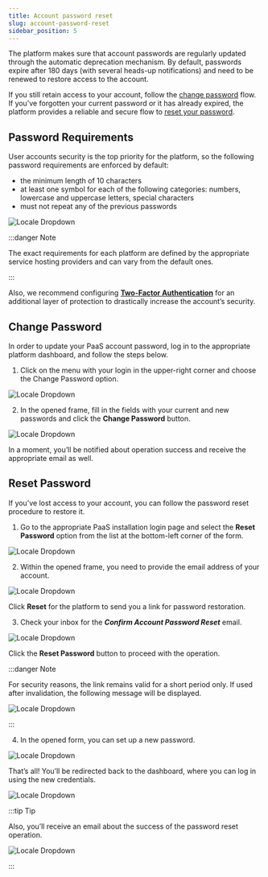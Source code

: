 ```yaml
---
title: Account password reset
slug: account-password-reset
sidebar_position: 5
---
```


The platform makes sure that account passwords are regularly updated through the automatic deprecation mechanism. By default, passwords expire after 180 days (with several heads-up notifications) and need to be renewed to restore access to the account.

If you still retain access to your account, follow the [change password](/docs/account-and-pricing/account-password-reset#change-password) flow. If you’ve forgotten your current password or it has already expired, the platform provides a reliable and secure flow to [reset your password](/docs/account-and-pricing/account-password-reset#reset-password).

## Password Requirements

User accounts security is the top priority for the platform, so the following password requirements are enforced by default:

- the minimum length of 10 characters
- at least one symbol for each of the following categories: numbers, lowercase and uppercase letters, special characters
- must not repeat any of the previous passwords

<div style={{
    display:'flex',
    justifyContent: 'center',
    margin: '0 0 1rem 0'
}}>

![Locale Dropdown](./img/AccountPasswordReset/01-password-requirements.png)

</div>

:::danger Note

The exact requirements for each platform are defined by the appropriate service hosting providers and can vary from the default ones.

:::

Also, we recommend configuring **[Two-Factor Authentication](/docs/account-and-pricing/two-factor-authentication)** for an additional layer of protection to drastically increase the account’s security.

## Change Password

In order to update your PaaS account password, log in to the appropriate platform dashboard, and follow the steps below.

1. Click on the menu with your login in the upper-right corner and choose the Change Password option.

<div style={{
    display:'flex',
    justifyContent: 'center',
    margin: '0 0 1rem 0'
}}>

![Locale Dropdown](./img/AccountPasswordReset/02-change-password-button.png)

</div>

2. In the opened frame, fill in the fields with your current and new passwords and click the **Change Password** button.

<div style={{
    display:'flex',
    justifyContent: 'center',
    margin: '0 0 1rem 0'
}}>

![Locale Dropdown](./img/AccountPasswordReset/03-change-password-dialog.png)

</div>

In a moment, you’ll be notified about operation success and receive the appropriate email as well.

## Reset Password

If you’ve lost access to your account, you can follow the password reset procedure to restore it.

1. Go to the appropriate PaaS installation login page and select the **Reset Password** option from the list at the bottom-left corner of the form.

<div style={{
    display:'flex',
    justifyContent: 'center',
    margin: '0 0 1rem 0'
}}>

![Locale Dropdown](./img/AccountPasswordReset/04-account-reset-password.png)

</div>

2. Within the opened frame, you need to provide the email address of your account.

<div style={{
    display:'flex',
    justifyContent: 'center',
    margin: '0 0 1rem 0'
}}>

![Locale Dropdown](./img/AccountPasswordReset/05-email-address-for-password-reset.png)

</div>

Click **Reset** for the platform to send you a link for password restoration.

3. Check your inbox for the **_Confirm Account Password Reset_** email.

<div style={{
    display:'flex',
    justifyContent: 'center',
    margin: '0 0 1rem 0'
}}>

![Locale Dropdown](./img/AccountPasswordReset/06-password-reset-confirmation-email.png)

</div>

Click the **Reset Password** button to proceed with the operation.

:::danger Note

For security reasons, the link remains valid for a short period only. If used after invalidation, the following message will be displayed.

<div style={{
    display:'flex',
    justifyContent: 'center',
    margin: '0 0 1rem 0'
}}>

![Locale Dropdown](./img/AccountPasswordReset/07-password-reset-expired-link.png)

</div>

:::

4. In the opened form, you can set up a new password.

<div style={{
    display:'flex',
    justifyContent: 'center',
    margin: '0 0 1rem 0'
}}>

![Locale Dropdown](./img/AccountPasswordReset/08-password-reset-form.png)

</div>

That’s all! You’ll be redirected back to the dashboard, where you can log in using the new credentials.

<div style={{
    display:'flex',
    justifyContent: 'center',
    margin: '0 0 1rem 0'
}}>

![Locale Dropdown](./img/AccountPasswordReset/09-account-password-changed.png)

</div>

:::tip Tip

Also, you’ll receive an email about the success of the password reset operation.

<div style={{
    display:'flex',
    justifyContent: 'center',
    margin: '0 0 1rem 0'
}}>

![Locale Dropdown](./img/AccountPasswordReset/10-account-password-changed-email.png)

</div>

:::
